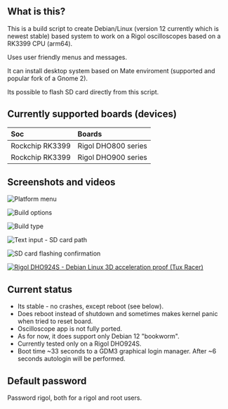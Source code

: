 ## What is this?

This is a build script to create Debian/Linux (version 12 currently which is newest stable) based system to work on a Rigol oscilloscopes based on a RK3399 CPU (arm64).

Uses user friendly menus and messages.

It can install desktop system based on Mate enviroment (supported and popular fork of a Gnome 2).

Its possible to flash SD card directly from this script.

## Currently supported boards (devices)

Soc | Boards |
|:--|:--|
| Rockchip RK3399 | Rigol DHO800 series |
| Rockchip RK3399 | Rigol DHO900 series |

## Screenshots and videos

![Platform menu](https://raw.githubusercontent.com/norbertkiszka/rigol-orangerigol-build/master/screenshots/screenshot-1.png)

![Build options](https://raw.githubusercontent.com/norbertkiszka/rigol-orangerigol-build/master/screenshots/screenshot-2.png)

![Build type](https://raw.githubusercontent.com/norbertkiszka/rigol-orangerigol-build/master/screenshots/screenshot-3.png)

![Text input - SD card path](https://raw.githubusercontent.com/norbertkiszka/rigol-orangerigol-build/master/screenshots/screenshot-4.png)

![SD card flashing confirmation](https://raw.githubusercontent.com/norbertkiszka/rigol-orangerigol-build/master/screenshots/screenshot-5.png)

[![Rigol DHO924S - Debian Linux 3D acceleration proof (Tux Racer)](https://img.youtube.com/vi/ca_y4zmKaQc/0.jpg)](https://www.youtube.com/watch?v=ca_y4zmKaQc)

## Current status

- Its stable - no crashes, except reboot (see below).
- Does reboot instead of shutdown and sometimes makes kernel panic when tried to reset board.
- Oscilloscope app is not fully ported.
- As for now, it does support only Debian 12 "bookworm".
- Currently tested only on a Rigol DHO924S.
- Boot time ~33 seconds to a GDM3 graphical login manager. After ~6 seconds autologin will be performed.

## Default password

Password rigol, both for a rigol and root users.
